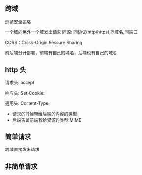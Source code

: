 ## 跨域
浏览安全策略

一个域向另外一个域发出请求
同源: 同协议(http/https),同域名,同端口

CORS：Cross-Origin Resoure Sharing

前后端分开部署，前端有自己的域名，后端也有自己的域名

## http 头
请求头:
accept

响应头:
Set-Cookie:

通用头:
Content-Type:
- 请求的时候带给后端的内容的类型
- 后端告诉前端我给资源的类型:MIME

## 简单请求
跨域直接发出请求

## 非简单请求
